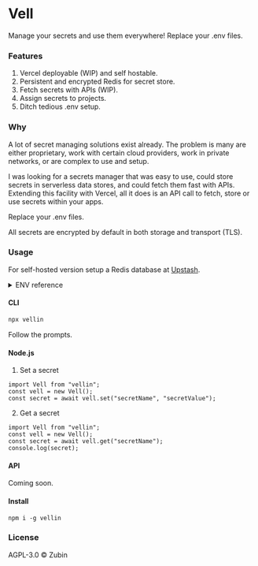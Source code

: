 # Vell

Manage your secrets and use them everywhere! Replace your .env files.

### Features

1. Vercel deployable (WIP) and self hostable.
2. Persistent and encrypted Redis for secret store.
3. Fetch secrets with APIs (WIP).
4. Assign secrets to projects.
5. Ditch tedious .env setup.

### Why

A lot of secret managing solutions exist already. The problem is many are either proprietary, work with certain cloud providers, work in private networks, or are complex to use and setup.

I was looking for a secrets manager that was easy to use, could store secrets in serverless data stores, and could fetch them fast with APIs. Extending this facility with Vercel, all it does is an API call to fetch, store or use secrets within your apps.

Replace your .env files.

All secrets are encrypted by default in both storage and transport (TLS).


### Usage

For self-hosted version setup a Redis database at [Upstash](https://upstash.com).

<details>
<summary>
ENV reference
</summary>
<br>
DB_URL - Upstash Redis database URL 
</details>

#### CLI

```bash
npx vellin
```

Follow the prompts.

#### Node.js

1. Set a secret

```node
import Vell from "vellin";
const vell = new Vell();
const secret = await vell.set("secretName", "secretValue");
```

2. Get a secret

```node
import Vell from "vellin";
const vell = new Vell();
const secret = await vell.get("secretName");
console.log(secret);
```

#### API

Coming  soon.

#### Install

```node
npm i -g vellin
```

### License

AGPL-3.0 ©️ Zubin